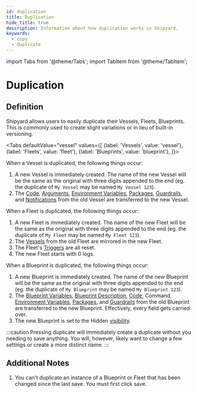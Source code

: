 ```yaml
---
id: duplication
title: Duplication
hide_title: true
description: Information about how duplication works in Shipyard.
keywords:
  - copy
  - duplicate
---
```


import Tabs from '@theme/Tabs';
import TabItem from '@theme/TabItem';

# Duplication

## Definition

Shipyard allows users to easily duplicate their Vessels, Fleets, Blueprints. This is commonly used to create slight variations or in lieu of built-in versioning.

<Tabs
defaultValue="vessel"
values={[
{label: 'Vessels', value: 'vessel'},
{label: 'Fleets', value: 'fleet'},
{label: 'Blueprints', value: 'blueprint'},
]}>
<TabItem value='vessel'>

When a Vessel is duplicated, the following things occur:

1. A new Vessel is immediately created. The name of the new Vessel will be the same as the original with three digits appended to the end (eg. the duplicate of `My Vessel` may be named `My Vessel 123`).
2. The [Code](../code/code-overview.md), [Arguments](../arguments.md), [Environment Variables](../environment-variables/environment-variables-overview.md), [Packages](../packages/external-package-dependencies.md), [Guardrails](../guardrails.md), and [Notifications](../notifications.md) from the old Vessel are transferred to the new Vessel.

</TabItem>
<TabItem value='fleet'>

When a Fleet is duplicated, the following things occur:

1. A new Fleet is immediately created. The name of the new Fleet will be the same as the original with three digits appended to the end (eg. the duplicate of `My Fleet` may be named `My Fleet 123`).
2. The [Vessels](../vessels.md) from the old Fleet are mirrored in the new Fleet.
3. The Fleet's [Triggers](../triggers/triggers-overview.md) are all reset.
4. The new Fleet starts with 0 logs.

</TabItem>
<TabItem value='blueprint'>

When a Blueprint is duplicated, the following things occur:

1. A new Blueprint is immediately created. The name of the new Blueprint will be the same as the original with three digits appended to the end (eg. the duplicate of `My Blueprint` may be named `My Blueprint 123`).
2. The [Blueprint Variables](../blueprints/org-blueprints/blueprint-variables.md), [Blueprint Description](../blueprints/org-blueprints/blueprint-description.md), [Code](../code/code-overview.md), Command, [Environment Variables](../environment-variables/environment-variables-overview.md), [Packages](../packages/external-package-dependencies.md), and [Guardrails](../guardrails.md) from the old Blueprint are transferred to the new Blueprint. Effectively, every field gets carried over.
3. The new Blueprint is set to the Hidden [visibility](../blueprints/org-blueprints/visibility.md).

</TabItem>
</Tabs>

:::caution
Pressing duplicate will immediately create a duplicate without you needing to save anything. You will, however, likely want to change a few settings or create a more distinct name.
:::

## Additional Notes

1. You can't duplicate an instance of a Blueprint or Fleet that has been changed since the last save. You must first click save.
